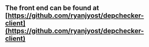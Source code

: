 ## The front end can be found at [https://github.com/ryanjyost/depchecker-client](https://github.com/ryanjyost/depchecker-client)
